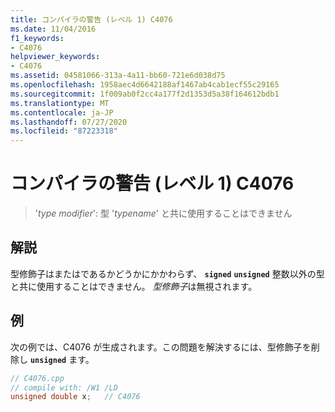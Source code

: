 ```yaml
---
title: コンパイラの警告 (レベル 1) C4076
ms.date: 11/04/2016
f1_keywords:
- C4076
helpviewer_keywords:
- C4076
ms.assetid: 04581066-313a-4a11-bb60-721e6d038d75
ms.openlocfilehash: 1958aec4d6642188af1467ab4cab1ecf55c29165
ms.sourcegitcommit: 1f009ab0f2cc4a177f2d1353d5a38f164612bdb1
ms.translationtype: MT
ms.contentlocale: ja-JP
ms.lasthandoff: 07/27/2020
ms.locfileid: "87223318"
---
```

# <a name="compiler-warning-level-1-c4076"></a>コンパイラの警告 (レベル 1) C4076

> '*type modifier*': 型 '*typename*' と共に使用することはできません

## <a name="remarks"></a>解説

型修飾子はまたはであるかどうかにかかわらず、 **`signed`** **`unsigned`** 整数以外の型と共に使用することはできません。 *型修飾子*は無視されます。

## <a name="example"></a>例

次の例では、C4076 が生成されます。この問題を解決するには、型修飾子を削除し **`unsigned`** ます。

```cpp
// C4076.cpp
// compile with: /W1 /LD
unsigned double x;   // C4076
```
